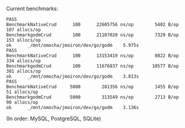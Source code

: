 Current benchmarks:

    PASS
    BenchmarkNativeCrud	     100	  22605756 ns/op	    5402 B/op	     107 allocs/op
    BenchmarkgodmCrud	     100	  21107020 ns/op	    7329 B/op	     153 allocs/op
    ok  	_/mnt/omocha/jmoiron/dev/go/godm	5.975s
    PASS
    BenchmarkNativeCrud	     100	  13153419 ns/op	    8822 B/op	     334 allocs/op
    BenchmarkgodmCrud	     100	  11676837 ns/op	   10577 B/op	     381 allocs/op
    ok  	_/mnt/omocha/jmoiron/dev/go/godm	3.813s
    PASS
    BenchmarkNativeCrud	    5000	    281356 ns/op	    1455 B/op	      51 allocs/op
    BenchmarkgodmCrud	    5000	    313549 ns/op	    2713 B/op	      90 allocs/op
    ok  	_/mnt/omocha/jmoiron/dev/go/godm	3.136s

(In order: MySQL, PostgreSQL, SQLite)

